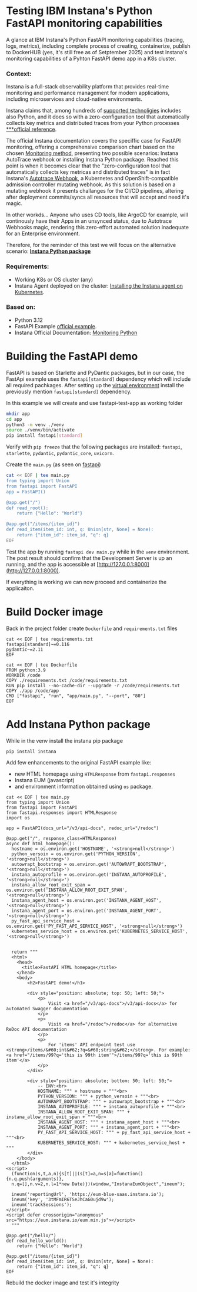# Testing IBM Instana's Python FastAPI monitoring capabilities

A glance at IBM Instana's Python FastAPI monitoring capabilities (tracing, logs, metrics), including complete process of creating, containerize, publish to DockerHUB (yes, it's still free as of Setptember 2025) and test Instana's monitoring capabilities of a Pyhton FastAPI demo app in a K8s cluster.

### Context:
Instana is a full-stack observability platform that provides real-time monitoring and performance management for modern applications, including microservices and cloud-native environments.

Instana claims that, among hundreds of [supported technoligies](https://www.ibm.com/docs/en/instana-observability/latest?topic=configuring-monitoring-supported-technologies) includes also Python, and it does so with a zero-configuration tool that automatically collects key metrics and distributed traces from your Python processes [***official reference](https://www.ibm.com/docs/en/instana-observability/latest?topic=technologies-monitoring-python#usage).

The official Instana documentation covers the speciffic case for FastAPI monitoring, offering a comprehensive comparison chart based on the chosen [Monitoring method](https://www.ibm.com/docs/en/instana-observability/1.0.304?topic=python-fastapi-monitoring#monitoring-methods), presenting two possible scenarios: Instana AutoTrace webhook or installing Instana Python package.
Reached this point is when it becomes clear that the "zero-configuration tool that automatically collects key metricas and distributed traces" is in fact Instana's [Autotrace Webhook](https://www.ibm.com/docs/en/instana-observability/latest?topic=kubernetes-instana-autotrace-webhook), a Kubernetes and OpenShift-compatible admission controller mutating webhook. As this solution is based on a mutating webhook it presents challanges for the CI/CD pipelines, altering after deployment commits/syncs all resources that will accept and need it's magic.

In other workds... Anyone who uses CD tools, like ArgoCD for example, will continously have their Apps in an unsynced status, due to Autotrace Webhooks magic, rendering this zero-effort automated solution inadequate for an Enterprise environment.

Therefore, for the reminder of this test we will focus on the alternative scenario: <strong>[Instana Python package](https://www.ibm.com/docs/en/instana-observability/1.0.304?topic=python-fastapi-monitoring#instana-python-package)</strong>

### Requirements:
- Working K8s or OS cluster (any)
- Instana Agent deployed on the cluster: [Installing the Instana agent on Kubernetes](https://www.ibm.com/docs/en/instana-observability/latest?topic=agents-installing-kubernetes).

### Based on: 
- Python 3.12
- FastAPI Example [official example](https://fastapi.tiangolo.com/#example).
- Instana Official Documentation: [Monitoring Python](https://www.ibm.com/docs/en/instana-observability/latest?topic=technologies-monitoring-python)

# Building the FastAPI demo

FastAPI is based on Starlette and PyDantic packages, but in our case, the FastApi example uses the `fastapi[standard]` dependency which will include all required pachkages.
After setting up the [virtual environment](https://fastapi.tiangolo.com/virtual-environments/) install the previously mention `fastapi[standard]` dependency.

In this example we will create and use fastapi-test-app as working folder
```sh
mkdir app
cd app
python3 -m venv ./venv
source ./venv/bin/activate
pip install fastapi[standard]
```

Verify with `pip freeze` that the following packages are installed: `fastapi`, `starlette`, `pydantic`, `pydantic_core`, `uvicorn`.

Create the `main.py` (as seen on [fastapi](https://fastapi.tiangolo.com/#create-it))
```sh
cat << EOF | tee main.py
from typing import Union
from fastapi import FastAPI
app = FastAPI()

@app.get("/")
def read_root():
    return {"Hello": "World"}

@app.get("/items/{item_id}")
def read_item(item_id: int, q: Union[str, None] = None):
    return {"item_id": item_id, "q": q}
EOF
```

Test the app by running `fastapi dev main.py` while in the `venv` environment. The post result should confirm that the Development Server is up an running, and the app is accessible at [http://127.0.0.1:8000](http://127.0.0.1:8000).

If everything is working we can now proceed and containerize the applicaiton.


# Build Docker image
Back in the project folder create `Dockerfile` and `requirements.txt` files
```
cat << EOF | tee requirements.txt
fastapi[standard]~=0.116
pydantic~=2.11
EOF

cat << EOF | tee Dockerfile
FROM python:3.9
WORKDIR /code
COPY ./requirements.txt /code/requirements.txt
RUN pip install --no-cache-dir --upgrade -r /code/requirements.txt
COPY ./app /code/app
CMD ["fastapi", "run", "app/main.py", "--port", "80"]
EOF
```





# Add Instana Python package
While in the venv install the instana pip package
```
pip install instana
```
Add few enhancements to the original FastAPI example like:
- new HTML homepage using `HTMLResponse` from `fastapi.responses`
- Instana EUM (javascript)
- and environment information obtained using `os` package.

```
cat << EOF | tee main.py
from typing import Union
from fastapi import FastAPI
from fastapi.responses import HTMLResponse
import os

app = FastAPI(docs_url="/v3/api-docs", redoc_url="/redoc")

@app.get("/", response_class=HTMLResponse)
async def html_homepage():
  hostname = os.environ.get('HOSTNAME', '<strong>null</strong>')
  python_versoin = os.environ.get('PYTHON_VERSION', '<strong>null</strong>')
  autowrapt_bootstrap = os.environ.get('AUTOWRAPT_BOOTSTRAP', '<strong>null</strong>')
  instana_autoprofile = os.environ.get('INSTANA_AUTOPROFILE', '<strong>null</strong>')
  instana_allow_root_exit_span = os.environ.get('INSTANA_ALLOW_ROOT_EXIT_SPAN', '<strong>null</strong>')
  instana_agent_host = os.environ.get('INSTANA_AGENT_HOST', '<strong>null</strong>')
  instana_agent_port = os.environ.get('INSTANA_AGENT_PORT', '<strong>null</strong>')
  py_fast_api_service_host = os.environ.get('PY_FAST_API_SERVICE_HOST', '<strong>null</strong>')
  kubernetes_service_host = os.environ.get('KUBERNETES_SERVICE_HOST', '<strong>null</strong>')


  return """
  <html>
    <head>
      <title>FastAPI HTML homepage</title>
    </head>
    <body>
        <h2>FastAPI demo!</h1>

        <div style="position: absolute; top: 50; left: 50;">
            <p>
                Visit <a href="/v3/api-docs">/v3/api-docs</a> for automated Swagger documentation
            </p>
            <p>
                Visit <a href="/redoc">/redoc</a> for alternative ReDoc API documentation
            </p>
            <p>
                For 'items' API endpoint test use <strong>/items/&#60;int&#62;?q=&#60;string&#62;</strong>. For example: <a href="/items/99?q='this is 99th item'">/items/99?q='this is 99th item'</a>
            </p>
        </div>

        <div style="position: absolute; bottom: 50; left: 50;">
            -- ENV:<br>
            HOSTNAME: """ + hostname + """<br>
            PYTHON_VERSION: """ + python_versoin + """<br>
            AUTOWRAPT_BOOTSTRAP: """ + autowrapt_bootstrap + """<br>
            INSTANA_AUTOPROFILE: """ + instana_autoprofile + """<br>
            INSTANA_ALLOW_ROOT_EXIT_SPAN: """ + instana_allow_root_exit_span + """<br>
            INSTANA_AGENT_HOST: """ + instana_agent_host + """<br>
            INSTANA_AGENT_PORT: """ + instana_agent_port + """<br>
            PY_FAST_API_SERVICE_HOST: """ + py_fast_api_service_host + """<br>
            KUBERNETES_SERVICE_HOST: """ + kubernetes_service_host + """
        </div>
    </body>
  </html>
<script>
  (function(s,t,a,n){s[t]||(s[t]=a,n=s[a]=function(){n.q.push(arguments)},
  n.q=[],n.v=2,n.l=1*new Date)})(window,"InstanaEumObject","ineum");

  ineum('reportingUrl', 'https://eum-blue-saas.instana.io');
  ineum('key', '3tMFmIR6TSeJhCaG0ujd9w');
  ineum('trackSessions');
</script>
<script defer crossorigin="anonymous" src="https://eum.instana.io/eum.min.js"></script>
  """

@app.get("/hello/")
def read_hello_world():
    return {"Hello": "World"}

@app.get("/items/{item_id}")
def read_item(item_id: int, q: Union[str, None] = None):
    return {"item_id": item_id, "q": q}
EOF
```


Rebuild the docker image and test it's integrity






